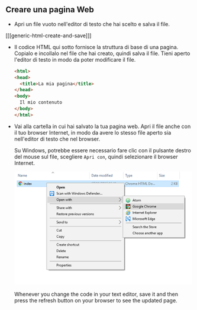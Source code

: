 ## Creare una pagina Web

- Apri un file vuoto nell'editor di testo che hai scelto e salva il file.

[[[generic-html-create-and-save]]]

- Il codice HTML qui sotto fornisce la struttura di base di una pagina. Copialo e incollalo nel file che hai creato, quindi salva il file. Tieni aperto l'editor di testo in modo da poter modificare il file.

  ```html
  <html>
  <head>
    <title>La mia pagina</title>
  </head>
  <body>
    Il mio contenuto
  </body>
  </html>
  ```

- Vai alla cartella in cui hai salvato la tua pagina web. Apri il file anche con il tuo browser Internet, in modo da avere lo stesso file aperto sia nell'editor di testo che nel browser.

  Su Windows, potrebbe essere necessario fare clic con il pulsante destro del mouse sul file, scegliere `Apri con`, quindi selezionare il browser Internet.

  ![Open with browser](images/open-with-browser.png)

  Whenever you change the code in your text editor, save it and then press the refresh button on your browser to see the updated page.
